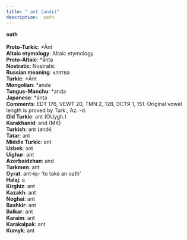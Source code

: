 ```yaml
---
title: " ant (andɨ)"
description:  oath
---
```

<p data-pagefind-weight="0.5">
<strong> oath</strong><br><br>
<strong>Proto-Turkic</strong>:  *Ānt<br>
<strong>Altaic etymology</strong>:  Altaic etymology<br>
<strong> Proto-Altaic</strong>:  *ā́nta<br>
<strong>Nostratic</strong>:  Nostratic<br>
<strong>Russian meaning</strong>:  клятва<br>
<strong>Turkic</strong>:  *Ānt<br>
<strong>Mongolian</strong>:  *anda<br>
<strong>Tungus-Manchu</strong>:  *anda<br>
<strong>Japanese</strong>:  *ánta<br>
<strong>Comments</strong>:  EDT 176, VEWT 20, TMN 2, 128, ЭСТЯ 1, 151. Original vowel length is proved by Turk., Az. -d.<br>
<strong>Old Turkic</strong>:  ant (OUygh.)<br>
<strong>Karakhanid</strong>:  and (MK)<br>
<strong>Turkish</strong>:  ant (andɨ)<br>
<strong>Tatar</strong>:  ant<br>
<strong>Middle Turkic</strong>:  ant<br>
<strong>Uzbek</strong>:  ɔnt<br>
<strong>Uighur</strong>:  ant<br>
<strong>Azerbaidzhan</strong>:  and<br>
<strong>Turkmen</strong>:  ant<br>
<strong>Oyrat</strong>:  ant-ɨq- 'to take an oath'<br>
<strong>Halaj</strong>:  a<br>
<strong>Kirghiz</strong>:  ant<br>
<strong>Kazakh</strong>:  ant<br>
<strong>Noghai</strong>:  ant<br>
<strong>Bashkir</strong>:  ant<br>
<strong>Balkar</strong>:  ant<br>
<strong>Karaim</strong>:  ant<br>
<strong>Karakalpak</strong>:  ant<br>
<strong>Kumyk</strong>:  ant<br>

</p>
